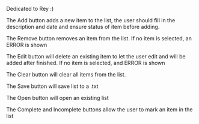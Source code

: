 Dedicated to Rey :)


The Add button adds a new item to the list, the user should fill in the description and date and ensure status of item before adding.

The Remove button removes an item from the list. 
If no item is selected, an ERROR is shown

The Edit button will delete an existing item to let the user edit and will be added after finished.
If no item is selected, and ERROR is shown

The Clear button will clear all items from the list.

The Save button will save list to a .txt

The Open button will open an existing list

The Complete and Incomplete buttons allow the user to mark an item in the list
